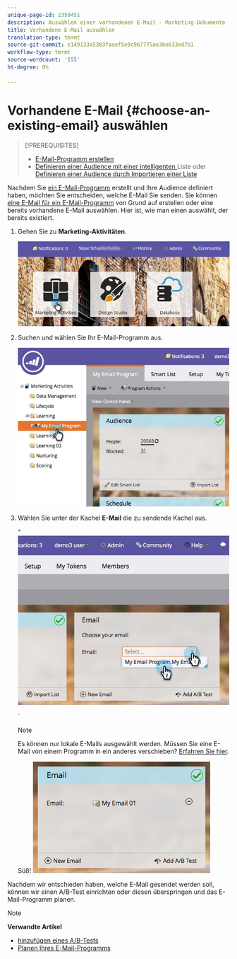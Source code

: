 ```yaml
---
unique-page-id: 2359451
description: Auswählen einer vorhandenen E-Mail - Marketing-Dokumente - Produktdokumentation
title: Vorhandene E-Mail auswählen
translation-type: tm+mt
source-git-commit: e149133a5383faaef5e9c9b7775ae36e633ed7b1
workflow-type: tm+mt
source-wordcount: '155'
ht-degree: 0%

---
```



# Vorhandene E-Mail {#choose-an-existing-email} auswählen

>[!PREREQUISITES]
>
>* [E-Mail-Programm erstellen](../../../../product-docs/email-marketing/email-programs/creating-an-email-program/create-an-email-program.md)
>* [Definieren einer Audience mit einer intelligenten ](../../../../product-docs/email-marketing/email-programs/managing-people-in-email-programs/define-an-audience-with-a-smart-list.md) Liste oder  [Definieren einer Audience durch Importieren einer Liste](../../../../product-docs/email-marketing/email-programs/managing-people-in-email-programs/define-an-audience-by-importing-a-list.md)

>



Nachdem Sie [ein E-Mail-Programm](../../../../product-docs/email-marketing/email-programs/creating-an-email-program/create-an-email-program.md) erstellt und Ihre Audience definiert haben, möchten Sie entscheiden, welche E-Mail Sie senden. Sie können [eine E-Mail für ein E-Mail-Programm](create-an-email-for-an-email-program.md) von Grund auf erstellen oder eine bereits vorhandene E-Mail auswählen. Hier ist, wie man einen auswählt, der bereits existiert.

1. Gehen Sie zu **Marketing-Aktivitäten**.

   ![](assets/login-marketing-activities.png)

1. Suchen und wählen Sie Ihr E-Mail-Programm aus.

   ![](assets/selectemailprogram.jpg)

1. Wählen Sie unter der Kachel **E-Mail** die zu sendende Kachel aus.

   ^ ![](assets/image2014-9-12-11-3a28-3a10.png)

   `

   >[!NOTE]
   >
   >Es können nur lokale E-Mails ausgewählt werden. Müssen Sie eine E-Mail von einem Programm in ein anderes verschieben? [Erfahren Sie hier](move-an-email.md).

   Süß!   ![](assets/image2014-9-12-11-3a28-3a51.png)

Nachdem wir entschieden haben, welche E-Mail gesendet werden soll, können wir einen A/B-Test einrichten oder diesen überspringen und das E-Mail-Programm planen.

>[!NOTE]
>
>**Verwandte Artikel**
>
>* [hinzufügen eines A/B-Tests](email-test-a-b-test/add-an-a-b-test.md)
>* [Planen Ihres E-Mail-Programms](schedule-your-email-program.md)

>



